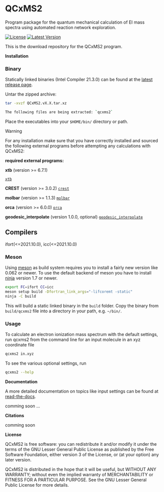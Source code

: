# QCxMS2
Program package for the quantum mechanical calculation of EI mass spectra using automated reaction network exploration.

[![License](https://img.shields.io/github/license/grimme-lab/qcxms2)](https://github.com/grimme-lab/grimme-lab/qcxms2/blob/main/COPYING)
[![Latest Version](https://img.shields.io/github/v/release/grimme-lab/qcxms2)](https://github.com/grimme-lab/qcxms2/releases/latest)


This is the download repository for the QCxMS2 program. 

**Installation**

### Binary 

Statically linked binaries (Intel Compiler 21.3.0) can be found at the [latest release page](https://github.com/grimme-lab/qcxms2/releases/latest).


Untar the zipped archive:

```bash
tar -xvzf QCxMS2.vX.X.tar.xz

The following files are being extracted: `qcxms2`
```
Place the executables into your ``$HOME/bin/`` directory or path.


> [!WARNING]
> For any installation make sure that you have correctly installed and sourced the following external programs before attempting any calculations with QCxMS2:

**required external programs:**

**xtb** (version >= 6.7.1)

[`xtb`](https://github.com/grimme-lab/xtb)


**CREST** (version >= 3.0.2)
[`crest`](https://github.com/crest-lab/crest)


**molbar** (version >= 1.1.3)
[`molbar`](https://git.rwth-aachen.de/bannwarthlab/molbar)


**orca** (version >= 6.0.0)
[`orca`](https://orcaforum.kofo.mpg.de)


**geodesic_interpolate** (version 1.0.0, optional)
[`geodesic_interpolate`](https://github.com/virtualzx-nad/geodesic-interpolate)





## Compilers 

ifort(<=2021.10.0), icc(<=2021.10.0)

### Meson

Using [meson](https://mesonbuild.com/) as build system requires you to install a fairly new version like 0.062 or newer.
To use the default backend of meson you have to install [ninja](https://ninja-build.org/) version 1.7 or newer.

```bash
export FC=ifort CC=icc
meson setup build -Dfortran_link_args="-lifcoremt -static" 
ninja -C build 
```

This will build a static linked binary in the ``build`` folder. Copy the binary from ``build/qcxms2`` file into a directory in your path, e.g. ``~/bin/``.


### Usage

To calculate an electron ionization mass spectrum with the default settings, run qcxms2 from the command line for an input molecule in an xyz coordinate file

```bash
qcxms2 in.xyz 
```

To see the various optional settings, run

```bash
qcxms2 --help
```


**Documentation**

A more detailed documentation on topics like input settings can be found at [read-the-docs](https://xtb-docs.readthedocs.io/en/latest/qcxms2_doc/qcxms2.html). 

comming soon ...

**Citations**

comming soon



**License**

QCxMS2 is free software: you can redistribute it and/or modify it under
the terms of the GNU Lesser General Public License as published by
the Free Software Foundation, either version 3 of the License, or
(at your option) any later version.

QCxMS2 is distributed in the hope that it will be useful,
but WITHOUT ANY WARRANTY; without even the implied warranty of
MERCHANTABILITY or FITNESS FOR A PARTICULAR PURPOSE.  See the
GNU Lesser General Public License for more details.
